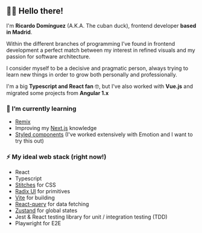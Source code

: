 ## 👋🏼 Hello there!
I'm **Ricardo Domínguez** (A.K.A. The cuban duck), frontend developer **based in Madrid**.

Within the different branches of programming I’ve found in frontend development a perfect
match between my interest in refined visuals and my passion for software architecture.

I consider myself to be a decisive and pragmatic person, always trying to learn new things in
order to grow both personally and professionally.

I'm a big **Typescript and React fan** 🤓, but I've also worked with **Vue.js** and migrated some projects from **Angular 1.x**

### 🌱 I’m currently learning
- [Remix](https://remix.run/)
- Improving my [Next.js](https://nextjs.org/) knowledge
- [Styled components](https://styled-components.com/) (I've worked extensively with Emotion and I want to try this out)

### ⚡ My ideal web stack (right now!)
- React
- Typescript
- [Stitches](https://stitches.dev/) for CSS
- [Radix UI](https://www.radix-ui.com/) for primitives
- [Vite](https://vitejs.dev/) for building
- [React-query](https://react-query.tanstack.com/) for data fetching
- [Zustand](https://github.com/pmndrs/zustand) for global states
- Jest & React testing library for unit / integration testing (TDD)
- Playwright for E2E

<!--
**cubanducko/cubanducko** is a ✨ _special_ ✨ repository because its `README.md` (this file) appears on your GitHub profile.

Here are some ideas to get you started:

- 🔭 I’m currently working on ...
- 🌱 I’m currently learning ...
- 👯 I’m looking to collaborate on ...
- 🤔 I’m looking for help with ...
- 💬 Ask me about ...
- 📫 How to reach me: ...
- 😄 Pronouns: ...
- ⚡ Fun fact: ...
-->
